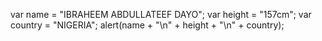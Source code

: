 var name = "IBRAHEEM ABDULLATEEF DAYO";
var height = "157cm";
var country = "NIGERIA";
alert(name + "\n" + height + "\n" + country);
